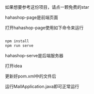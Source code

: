 如果想要参考这份项目，请点一颗免费的star


hahashop-page是前端页面

打开hahashop-page使用如下命令来运行
```cmd

npm install
npm run serve

```

hahashop-serve是后端服务器

打开idea

更新好pom.xml中的文件后

运行MallApplication.java即可正常运行